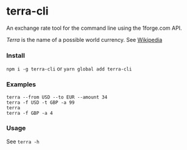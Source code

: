 # terra-cli

An exchange rate tool for the command line using the 1forge.com API.

_Terra_ is the name of a possible world currency. See [Wikipedia](https://en.wikipedia.org/wiki/Terra_(currency))

### Install

`npm i -g terra-cli` or `yarn global add terra-cli`

### Examples

`terra --from USD --to EUR --amount 34`  
`terra -f USD -t GBP -a 99`  
`terra`  
`terra -f GBP -a 4`  

### Usage

See `terra -h`
